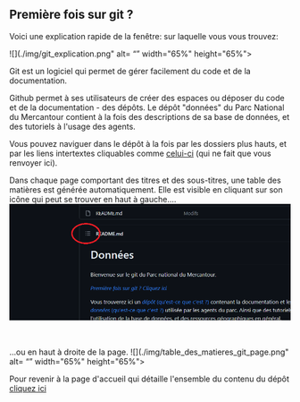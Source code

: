 ## Première fois sur git ? 

Voici une explication rapide de la fenêtre: sur laquelle vous vous trouvez:

![](./img/git_explication.png" alt= “” width="65%" height="65%"> 


Git est un logiciel qui permet de gérer facilement du code et de la documentation. 

Github permet à ses utilisateurs de créer des espaces ou déposer du code et de la documentation - des dépôts. 
Le dépôt "données" du Parc National du Mercantour contient à la fois des descriptions de sa base de données, et des tutoriels à l'usage des agents. 

Vous pouvez naviguer dans le dépôt à la fois par les dossiers plus hauts, et par les liens intertextes cliquables 
comme [celui-ci](./git.md) (qui ne fait que vous renvoyer ici).

Dans chaque page comportant des titres et des sous-titres, une table des matières est générée automatiquement. Elle est visible en cliquant sur son icône 
qui peut se trouver en haut à gauche....
![](./img/table_des_matieres_git_accueil.png)


<br>

...ou en haut à droite de la page. 
![](./img/table_des_matieres_git_page.png" alt= “” width="65%" height="65%"> 


Pour revenir à la page d'accueil qui détaille l'ensemble du contenu du dépôt [cliquez ici](../README.md)